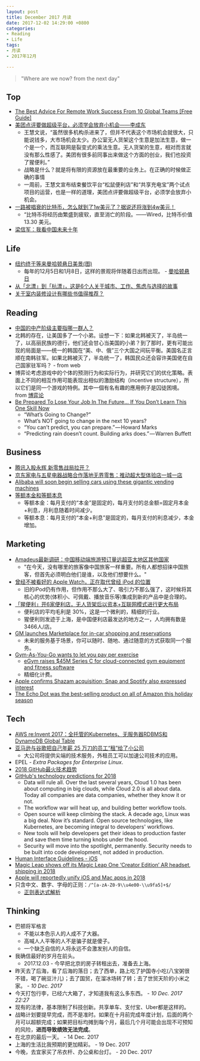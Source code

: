 ```yaml
---
layout: post
title: December 2017 月读
date: 2017-12-02 14:29:00 +0800
categories:
- Reading
- Life
tags:
- 月读
- 2017年12月

---
```


<blockquote class="blockquote-center">
<p>"Where are we now? from the next day"</p>
</blockquote>

## Top

- [The Best Advice For Remote Work Success From 10 Global Teams [Free Guide]](https://blog.trello.com/remote-work-team-success-guide)
- [美团点评要做超级平台，必须学会放弃小机会——李成东](http://www.sohu.com/a/203548775_482004)
	- 王慧文说，“虽然很多机构杀进来了，但并不代表这个市场机会就很大，只能说钱多，大市场机会太少。办公室无人货架这个生意是加法生意，做一个是一个，而互联网是裂变式的乘法生意。无人货架的生意，相对而言就没有那么性感了。美团有很多前同事出来做这个方面的创业，我们也投资了猩便利。”
	- 战略是什么？就是将有限的资源放在最重要的业务上。在正确的时候做正确的事情
	- 一周前，王慧文宣布结束餐饮平台“松鼠便利店”和“共享充电宝”两个试点项目的运营，也是一样的道理，美团点评要做超级平台，必须学会放弃小机会。
- [一路被唱衰的比特币，怎么就到了1w美元了？据说还将涨到4w美元！](https://mp.weixin.qq.com/s/rwCBANFj4hb9FlW_QrDb3A)
	- “比特币将经历由繁盛到疲软，直至消亡的阶段。——Wired，比特币价值 13.30 美元。
- [梁信军：我看中国未来十年](https://36kr.com/p/5068700.html)

## Life

- [纽约终于等来曼哈顿悬日美景(图)](http://news.sina.com.cn/w/sy/2016-07-12/doc-ifxtwihq0102558.shtml)
	- 每年的12月5日和1月8日，这样的景观将伴随着日出而出现。 - [曼哈顿悬日](https://zh.wikipedia.org/wiki/%E6%9B%BC%E5%93%88%E9%A1%BF%E6%82%AC%E6%97%A5)
- [从「北漂」到「杭漂」，这是6个人关于城市、工作、焦虑与选择的故事](https://mp.weixin.qq.com/s/lmFlITNvNhIfkY4FmvGQPA)
- [关于室内装修设计有哪些书值得推荐？](https://www.zhihu.com/question/19792181)

## Reading

- [中国的中产阶级主要指哪一群人？](https://www.zhihu.com/question/19710550)
- 北韩的存在，让美国多了一个小弟。设想一下：如果北韩被灭了，半岛统一了，以高丽民族的德行，他们还会甘心当美国的小弟？到了那时，更有可能出现的局面是——统一的韩国在“美、中、俄”三个大国之间玩平衡。美国名正言顺在南韩驻军。如果北韩被灭了，半岛统一了，韩国民众还会容许美国佬在自己国家驻军吗？ - from web
- 博弈论考虑游戏中的个体的预测行为和实际行为，并研究它们的优化策略。表面上不同的相互作用可能表现出相似的激励结构（incentive structure），所以它们是同一个游戏的特例。其中一個有名有趣的應用例子是囚徒困境。 from [博弈论](https://zh.wikipedia.org/wiki/%E5%8D%9A%E5%BC%88%E8%AE%BA)
- [Be Prepared To Lose Your Job In The Future… If You Don’t Learn This One Skill Now](https://medium.com/the-mission/be-prepared-to-lose-your-job-in-the-future-if-you-dont-learn-this-one-skill-now-8a87ade2a268)
	- “What’s Going to Change?”
	- What’s NOT going to change in the next 10 years?
	- “You can’t predict, you can prepare.” — Howard Marks
	- “Predicting rain doesn’t count. Building arks does.” — Warren Buffett

## Business

- [腾讯入股永辉 新零售战局拉开？](http://finance.sina.com.cn/stock/s/2017-12-12/doc-ifypsvkp2241348.shtml)
- [京东家电与五星电器战略合作落地无界零售：推动超大型体验店一城一店](http://www.sohu.com/a/209799795_115565)
- [Alibaba will soon begin selling cars using these gigantic vending machines](https://techcrunch.com/2017/12/14/alibaba-car-vending-machines/)
- [等额本金和等额本息](http://esf.bd.fang.com/zt/201505/huankuanfangshi.html)
	- 等额本金：每月支付的“本金”是固定的，每月支付的总金额=固定月本金+利息，月利息随着时间减少。
	- 等额本息：每月支付的“本金+利息”是固定的，每月支付的利息减少，本金增加。

## Marketing

- [Amadeus最新调研：中国移动端旅游预订量远超亚太地区其他国家](http://www.travelweekly-china.com/63316)
	- "在今天，没有哪里的旅客像中国旅客一样重要。所有人都想招徕中国旅客，但首先必须明白他们是谁，以及他们想要什么。"
- [曾经不被看好的 Apple Watch，正在取代曾经 iPod 的位置](http://www.sohu.com/a/203734023_413981)
	- 旧的iPod仍有作用，但作用不那么大了、吸引力不那么强了，这时候将其核心的优势(体积小、可佩戴、播放音乐等)集成到新的产品中是合理的。
- [「猩便利」开6家便利店，无人货架后以资本+互联网模式进行更大布局](https://36kr.com/p/5095036.html)
	- 便利店的平均毛利是 30%，这是一个微利的，精细的行业。
	- 猩便利则发迹于上海，是中国便利店最发达的地方之一，人均拥有数是 3466人/店。
- [GM launches Marketplace for in-car shopping and reservations](https://techcrunch.com/2017/12/05/gm-launches-marketplace-for-in-car-shopping-and-reservations)
	- 未来的服务基于场景，你可以随时、随地、通过随意的方式获取同一个服务。
- [Gym-As-You-Go wants to let you pay per exercise](https://techcrunch.com/2017/12/03/gym-as-you-go/)
	- [eGym raises $45M Series C for cloud-connected gym equipment and fitness software](https://techcrunch.com/2016/03/21/egym/)
	- 精细化计费。
- [Apple confirms Shazam acquisition; Snap and Spotify also expressed interest](https://techcrunch.com/2017/12/11/apple-shazam-deal/)
- [The Echo Dot was the best-selling product on all of Amazon this holiday season](https://techcrunch.com/2017/12/26/the-echo-dot-was-the-best-selling-product-on-all-of-amazon-this-holiday-season/)


## Tech

- [AWS re:Invent 2017：全托管的Kubernetes、无服务器RDBMS和DynamoDB Global Table](http://www.infoq.com/cn/news/2017/12/aws-reinvent-day-one)
- [亚马逊与谷歌把自己年薪 25 万刀的员工“租”给了小公司](http://www.sohu.com/a/209067492_114778)
	- 大公司将提供尖端的技术服务，外租员工可以加速公司技术的应用。
- EPEL - *Extra Packages for Enterprise Linux*.
- [2018 GitHub最火技术趋势](http://www.infoq.com/cn/news/2017/12/github-2018-tech-trends)
- [GitHub's technology predictions for 2018](https://github.com/blog/2480-github-s-technology-predictions-for-2018)
	- Data will rule all. Over the last several years, Cloud 1.0 has been about computing in big clouds, while Cloud 2.0 is all about data. Today all companies are data companies, whether they know it or not.
	- The workflow war will heat up, and building better workflow tools.
	- Open source will keep climbing the stack. A decade ago, Linux was a big deal. Now it’s standard. Open source technologies, like Kubernetes, are becoming integral to developers' workflows.
	- New tools will help developers get their ideas to production faster and save them time turning knobs under the hood.
	- Security will move into the spotlight, permanently. Security needs to be built into code development, not added in production.
- [Human Interface Guidelines - iOS](https://developer.apple.com/ios/human-interface-guidelines/overview/iphone-x/)
- [Magic Leap shows off its Magic Leap One ‘Creator Edition’ AR headset, shipping in 2018](https://techcrunch.com/2017/12/20/magic-leap-shows-off-its-magic-leap-one-creators-edition-ar-headset-shipping-in-2018/)
- [Apple will reportedly unify iOS and Mac apps in 2018](https://techcrunch.com/2017/12/20/apple-will-reportedly-unify-ios-and-mac-apps-in-2018/)
- 只含中文、数字、字母的正则：`/^[a-zA-Z0-9\\u4e00-\\u9fa5]+$/`
	- [正则表达式解析](https://regexr.com/)


## Thinking

- 巴顿将军格言
	- 不能以本色示人的人成不了大器。
	- 高喊人人平等的人不是骗子就是傻子。
	- 一个缺乏自信的人将永远不会激发别人的自信。
- 我确信最好的岁月在前头。
	- 2017.12.03 - 今早把北京的房子转租出去，准备去上海。
- 昨天去了后海，看了后海的落日；去了西单，路上吃了护国寺小吃(八宝粥很不错，喝了碗豆汁儿)；去了国贸，在溜冰场转了转；去了世贸天阶的小米之家。 - *10 Dec. 2017*
- 今天打包行李，已经六大箱了，才知道我有这么多东西。 - *10 Dec. 2017 22:27*
- 现有的法律，基本限制了科技创新。共享单车、支付宝、Uber都是这样的。
- 战略计划要提早完成，而不是准时。如果在十月前完成年度计划，后面的两个月可以超额完成；如果把目标均摊到每个月，最后几个月可能会出现不可预知的风险，**进而导致绩效无法完成**。
- 在北京的最后一天。 - 14 Dec. 2017
- 上海的生活比我预期的更加精彩。 - 19 Dec. 2017
- 今晚，去宜家买了吊衣杆、办公桌和台灯。 - 20 Dec. 2017
